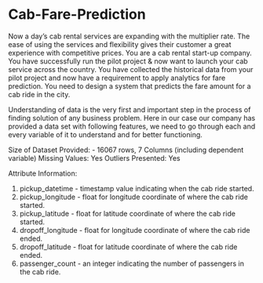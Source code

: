 # Cab-Fare-Prediction
Now a day’s cab rental services are expanding with the multiplier rate. The ease of using the services and flexibility gives their customer a great experience with competitive prices.
You are a cab rental start-up company. You have successfully run the pilot project & now want to launch your cab service across the country. You have collected the historical data from your pilot project and now have a requirement to apply analytics for fare prediction. You need to design a system that predicts the fare amount for a cab ride in the city.

Understanding of data is the very first and important step in the process of finding solution of any business problem. Here in our case our company has provided a data set with following features, we need to go through each and every variable of it to understand and for better functioning.

Size of Dataset Provided: - 16067 rows, 7 Columns (including dependent variable) Missing
Values: Yes
Outliers Presented: Yes

Attribute Information:
1. pickup_datetime - timestamp value indicating when the cab ride started.
2. pickup_longitude - float for longitude coordinate of where the cab ride started.
3. pickup_latitude - float for latitude coordinate of where the cab ride started.
4. dropoff_longitude - float for longitude coordinate of where the cab ride ended.
5. dropoff_latitude - float for latitude coordinate of where the cab ride ended.
6. passenger_count - an integer indicating the number of passengers in the cab ride.
